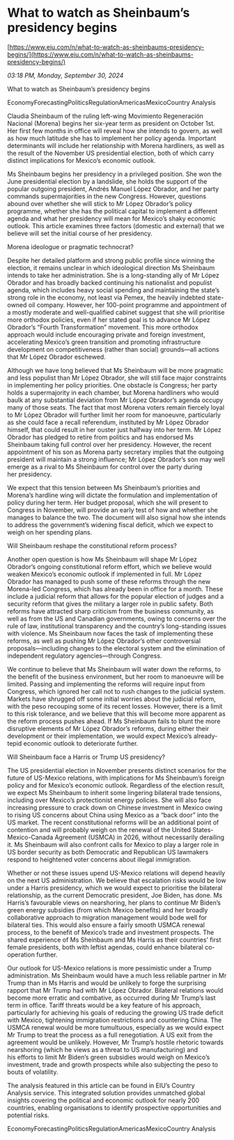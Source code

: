 # What to watch as Sheinbaum’s presidency begins

[https://www.eiu.com/n/what-to-watch-as-sheinbaums-presidency-begins/](https://www.eiu.com/n/what-to-watch-as-sheinbaums-presidency-begins/)

*03:18 PM, Monday, September 30, 2024*

What to watch as Sheinbaum’s presidency begins

EconomyForecastingPoliticsRegulationAmericasMexicoCountry Analysis

Claudia Sheinbaum of the ruling left-wing Movimiento Regeneración Nacional (Morena) begins her six-year term as president on October 1st. Her first few months in office will reveal how she intends to govern, as well as how much latitude she has to implement her policy agenda. Important determinants will include her relationship with Morena hardliners, as well as the result of the November US presidential election, both of which carry distinct implications for Mexico’s economic outlook.

Ms Sheinbaum begins her presidency in a privileged position. She won the June presidential election by a landslide, she holds the support of the popular outgoing president, Andrés Manuel López Obrador, and her party commands supermajorities in the new Congress. However, questions abound over whether she will stick to Mr López Obrador’s policy programme, whether she has the political capital to implement a different agenda and what her presidency will mean for Mexico’s shaky economic outlook. This article examines three factors (domestic and external) that we believe will set the initial course of her presidency.

Morena ideologue or pragmatic technocrat?

Despite her detailed platform and strong public profile since winning the election, it remains unclear in which ideological direction Ms Sheinbaum intends to take her administration. She is a long-standing ally of Mr López Obrador and has broadly backed continuing his nationalist and populist agenda, which includes heavy social spending and maintaining the state’s strong role in the economy, not least via Pemex, the heavily indebted state-owned oil company. However, her 100-point programme and appointment of a mostly moderate and well-qualified cabinet suggest that she will prioritise more orthodox policies, even if her stated goal is to advance Mr López Obrador’s “Fourth Transformation” movement. This more orthodox approach would include encouraging private and foreign investment, accelerating Mexico’s green transition and promoting infrastructure development on competitiveness (rather than social) grounds—all actions that Mr López Obrador eschewed.

Although we have long believed that Ms Sheinbaum will be more pragmatic and less populist than Mr López Obrador, she will still face major constraints in implementing her policy priorities. One obstacle is Congress; her party holds a supermajority in each chamber, but Morena hardliners who would baulk at any substantial deviation from Mr López Obrador’s agenda occupy many of those seats. The fact that most Morena voters remain fiercely loyal to Mr López Obrador will further limit her room for manoeuvre, particularly as she could face a recall referendum, instituted by Mr López Obrador himself, that could result in her ouster just halfway into her term. Mr López Obrador has pledged to retire from politics and has endorsed Ms Sheinbaum taking full control over her presidency. However, the recent appointment of his son as Morena party secretary implies that the outgoing president will maintain a strong influence; Mr López Obrador’s son may well emerge as a rival to Ms Sheinbaum for control over the party during her presidency.

We expect that this tension between Ms Sheinbaum’s priorities and Morena’s hardline wing will dictate the formulation and implementation of policy during her term. Her budget proposal, which she will present to Congress in November, will provide an early test of how and whether she manages to balance the two. The document will also signal how she intends to address the government’s widening fiscal deficit, which we expect to weigh on her spending plans.

Will Sheinbaum reshape the constitutional reform process?

Another open question is how Ms Sheinbaum will shape Mr López Obrador’s ongoing constitutional reform effort, which we believe would weaken Mexico’s economic outlook if implemented in full. Mr López Obrador has managed to push some of these reforms through the new Morena-led Congress, which has already been in office for a month. These include a judicial reform that allows for the popular election of judges and a security reform that gives the military a larger role in public safety. Both reforms have attracted sharp criticism from the business community, as well as from the US and Canadian governments, owing to concerns over the rule of law, institutional transparency and the country’s long-standing issues with violence. Ms Sheinbaum now faces the task of implementing these reforms, as well as pushing Mr López Obrador’s other controversial proposals—including changes to the electoral system and the elimination of independent regulatory agencies—through Congress.

We continue to believe that Ms Sheinbaum will water down the reforms, to the benefit of the business environment, but her room to manoeuvre will be limited. Passing and implementing the reforms will require input from Congress, which ignored her call not to rush changes to the judicial system. Markets have shrugged off some initial worries about the judicial reform, with the peso recouping some of its recent losses. However, there is a limit to this risk tolerance, and we believe that this will become more apparent as the reform process pushes ahead. If Ms Sheinbaum fails to blunt the more disruptive elements of Mr López Obrador’s reforms, during either their development or their implementation, we would expect Mexico’s already-tepid economic outlook to deteriorate further.

Will Sheinbaum face a Harris or Trump US presidency?

The US presidential election in November presents distinct scenarios for the future of US-Mexico relations, with implications for Ms Sheinbaum’s foreign policy and for Mexico’s economic outlook. Regardless of the election result, we expect Ms Sheinbaum to inherit some lingering bilateral trade tensions, including over Mexico’s protectionist energy policies. She will also face increasing pressure to crack down on Chinese investment in Mexico owing to rising US concerns about China using Mexico as a “back door” into the US market. The recent constitutional reforms will be an additional point of contention and will probably weigh on the renewal of the United States-Mexico-Canada Agreement (USMCA) in 2026, without necessarily derailing it. Ms Sheinbaum will also confront calls for Mexico to play a larger role in US border security as both Democratic and Republican US lawmakers respond to heightened voter concerns about illegal immigration.

Whether or not these issues upend US-Mexico relations will depend heavily on the next US administration. We believe that escalation risks would be low under a Harris presidency, which we would expect to prioritise the bilateral relationship, as the current Democratic president, Joe Biden, has done. Ms Harris’s favourable views on nearshoring, her plans to continue Mr Biden’s green energy subsidies (from which Mexico benefits) and her broadly collaborative approach to migration management would bode well for bilateral ties. This would also ensure a fairly smooth USMCA renewal process, to the benefit of Mexico’s trade and investment prospects. The shared experience of Ms Sheinbaum and Ms Harris as their countries’ first female presidents, both with leftist agendas, could enhance bilateral co-operation further.

Our outlook for US-Mexico relations is more pessimistic under a Trump administration. Ms Sheinbaum would have a much less reliable partner in Mr Trump than in Ms Harris and would be unlikely to forge the surprising rapport that Mr Trump had with Mr López Obrador. Bilateral relations would become more erratic and combative, as occurred during Mr Trump’s last term in office. Tariff threats would be a key feature of his approach, particularly for achieving his goals of reducing the growing US trade deficit with Mexico, tightening immigration restrictions and countering China. The USMCA renewal would be more tumultuous, especially as we would expect Mr Trump to treat the process as a full renegotiation. A US exit from the agreement would be unlikely. However, Mr Trump’s hostile rhetoric towards nearshoring (which he views as a threat to US manufacturing) and his efforts to limit Mr Biden’s green subsidies would weigh on Mexico’s investment, trade and growth prospects while also subjecting the peso to bouts of volatility.

The analysis featured in this article can be found in EIU’s Country Analysis service. This integrated solution provides unmatched global insights covering the political and economic outlook for nearly 200 countries, enabling organisations to identify prospective opportunities and potential risks.

EconomyForecastingPoliticsRegulationAmericasMexicoCountry Analysis

